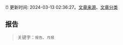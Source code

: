 :alarm_clock: 更新时间: 2024-03-13 02:36:27。[文章来源](/README.md)、[文章分类](/TAGS.md)

## 报告


> 关键字：`报告`、`月报`



